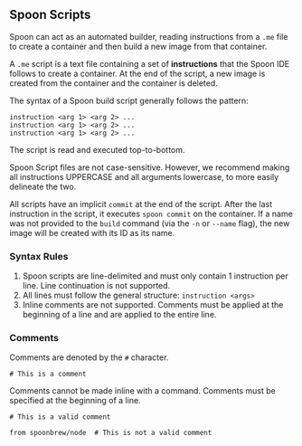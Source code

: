 ## Spoon Scripts

Spoon can act as an automated builder, reading instructions from a `.me` file to create a container and then build a new image from that container.

A `.me` script is a text file containing a set of **instructions** that the Spoon IDE follows to create a container. At the end of the script, a new image is created from the container and the container is deleted. 

The syntax of a Spoon build script generally follows the pattern: 

	instruction <arg 1> <arg 2> ...
	instruction <arg 1> <arg 2> ...
	instruction <arg 1> <arg 2> ...
	
The script is read and executed top-to-bottom. 

Spoon Script files are not case-sensitive. However, we recommend making all instructions UPPERCASE and all arguments lowercase, to more easily delineate the two. 

All scripts have an implicit `commit` at the end of the script. After the last instruction in the script, it executes `spoon commit` on the container. If a name was not provided to the `build` command (via the `-n` or `--name` flag), the new image will be created with its ID as its name. 

### Syntax Rules

1. Spoon scripts are line-delimited and must only contain 1 instruction per line. Line continuation is not supported. 
2. All lines must follow the general structure: `instruction <args>`
3. Inline comments are not supported. Comments must be applied at the beginning of a line and are applied to the entire line. 

### Comments

Comments are denoted by the `#` character. 

	# This is a comment

Comments cannot be made inline with a command. Comments must be specified at the beginning of a line. 

```
# This is a valid comment

from spoonbrew/node  # This is not a valid comment
```
